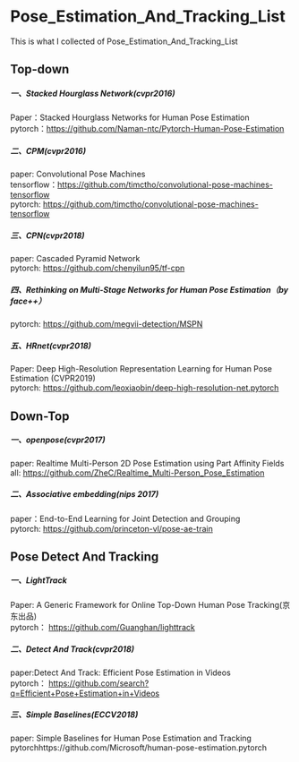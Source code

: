 # Pose_Estimation_And_Tracking_List
This is what I collected of Pose_Estimation_And_Tracking_List

## Top-down
##### 一、Stacked Hourglass Network(cvpr2016) 
Paper：Stacked Hourglass Networks for Human Pose Estimation  
pytorch：https://github.com/Naman-ntc/Pytorch-Human-Pose-Estimation  
##### 二、CPM(cvpr2016) 
paper:  Convolutional Pose Machines  
tensorflow：https://github.com/timctho/convolutional-pose-machines-tensorflow  
pytorch:  https://github.com/timctho/convolutional-pose-machines-tensorflow  
##### 三、CPN(cvpr2018) 
paper:  Cascaded Pyramid Network  
pytorch:  https://github.com/chenyilun95/tf-cpn  
##### 四、Rethinking on Multi-Stage Networks for Human Pose Estimation（by face++）  
pytorch: https://github.com/megvii-detection/MSPN  
##### 五、HRnet(cvpr2018)  
Paper:  Deep High-Resolution Representation Learning for Human Pose Estimation (CVPR2019)  
pytorch: https://github.com/leoxiaobin/deep-high-resolution-net.pytorch   

## Down-Top 
##### 一、openpose(cvpr2017)  
paper:  Realtime Multi-Person 2D Pose Estimation using Part Affinity Fields  
all: https://github.com/ZheC/Realtime_Multi-Person_Pose_Estimation  
##### 二、Associative embedding(nips 2017)  
paper：End-to-End Learning for Joint Detection and Grouping  
pytorch: https://github.com/princeton-vl/pose-ae-train  

## Pose Detect And Tracking 
##### 一、LightTrack  
Paper:  A Generic Framework for Online Top-Down Human Pose Tracking(京东出品)  
pytorch： https://github.com/Guanghan/lighttrack  
##### 二、Detect And Track(cvpr2018)  
paper:Detect And Track: Efficient Pose Estimation in Videos  
pytorch： https://github.com/search?q=Efficient+Pose+Estimation+in+Videos  
##### 三、Simple Baselines(ECCV2018)  
paper:  Simple Baselines for Human Pose Estimation and Tracking  
pytorchhttps://github.com/Microsoft/human-pose-estimation.pytorch  
